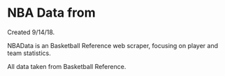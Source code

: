 # NBA Data from
Created 9/14/18.

NBAData is an Basketball Reference web scraper, focusing on player and team statistics.

All data taken from Basketball Reference.
